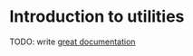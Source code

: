 # Introduction to utilities

TODO: write [great documentation](http://jacobian.org/writing/what-to-write/)
